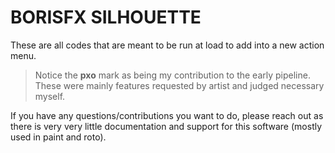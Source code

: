 # BORISFX SILHOUETTE

These are all codes that are meant to be run at load to add into a new action menu.

> Notice the **pxo** mark as being my contribution to the early pipeline. 
> These were mainly features requested by artist and judged necessary myself.

If you have any questions/contributions you want to do, please reach out as there is very very little documentation and support for this software (mostly used in paint and roto). 